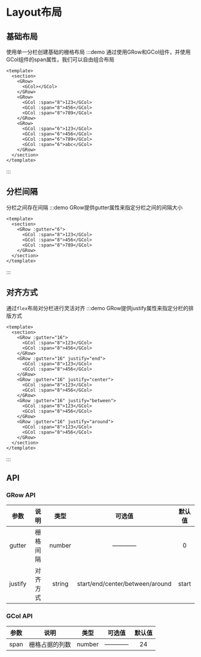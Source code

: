 # Layout布局

## 基础布局
使用单一分栏创建基础的栅格布局
:::demo 通过使用GRow和GCol组件，并使用GCol组件的span属性，我们可以自由组合布局
```vue
<template>
  <section>
    <GRow>
      <GCol></GCol>
    </GRow>
    <GRow>
      <GCol :span="8">123</GCol>
      <GCol :span="8">456</GCol>
      <GCol :span="8">789</GCol>
    </GRow>
    <GRow>
      <GCol :span="6">123</GCol>
      <GCol :span="6">456</GCol>
      <GCol :span="6">789</GCol>
      <GCol :span="6">abc</GCol>
    </GRow>
  </section>
</template>
```
:::

## 分栏间隔
分栏之间存在间隔
:::demo GRow提供gutter属性来指定分栏之间的间隔大小
```vue
<template>
  <section>
    <GRow :gutter="6">
      <GCol :span="8">123</GCol>
      <GCol :span="8">456</GCol>
      <GCol :span="8">789</GCol>
    </GRow>
  </section>
</template>
```
:::

## 对齐方式
通过`flex`布局对分栏进行灵活对齐
:::demo GRow提供justify属性来指定分栏的排版方式
```vue
<template>
  <section>
    <GRow :gutter="16">
      <GCol :span="8">123</GCol>
      <GCol :span="8">456</GCol>
    </GRow>
    <GRow :gutter="16" justify="end">
      <GCol :span="8">123</GCol>
      <GCol :span="8">456</GCol>
    </GRow>
    <GRow :gutter="16" justify="center">
      <GCol :span="8">123</GCol>
      <GCol :span="8">456</GCol>
    </GRow>
    <GRow :gutter="16" justify="between">
      <GCol :span="8">123</GCol>
      <GCol :span="8">456</GCol>
    </GRow>
    <GRow :gutter="16" justify="around">
      <GCol :span="8">123</GCol>
      <GCol :span="8">456</GCol>
    </GRow>
  </section>
</template>
```
:::

## API
### GRow API
| 参数 | 说明 | 类型 | 可选值 | 默认值 |
|:----:|:----:|:----:|:----:|:----:|
| gutter | 栅格间隔 | number | ———— | 0 |
| justify | 对齐方式 | string | start/end/center/between/around | start |

### GCol API
| 参数 | 说明 | 类型 | 可选值 | 默认值 |
|:----:|:----:|:----:|:----:|:----:|
| span | 栅格占据的列数 | number | ———— | 24 |

<style>
.g-row:nth-child(n + 2) {
  margin-top: 16px;
}

.g-col-24 {
  height: 35px;
}

.g-col {
  padding: 5px;
  border-radius: 5px;
}

.g-col:nth-child(even) {
  background-color: #d5dce5;
}

.g-col:nth-child(odd) {
  background-color: #e6e9f1;
}
</style>
